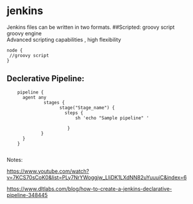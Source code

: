 # jenkins
Jenkins files can be written in two formats.
##Scripted:
groovy script </br>
groovy engine </br>
Advanced scripting capabilities , high flexibility </br>


```
node {
 //groovy script
}
```
## Declerative Pipeline:

```
    pipeline {
      agent any
              stages {
                    stage("Stage_name") {
                      steps {
                          sh 'echo "Sample pipeline" '

                       }
             }
      }
    }
    
```







Notes:

https://www.youtube.com/watch?v=7KCS70sCoK0&list=PLy7NrYWoggjw_LIiDK1LXdNN82uYuuuiC&index=6

https://www.dltlabs.com/blog/how-to-create-a-jenkins-declarative-pipeline-348445

